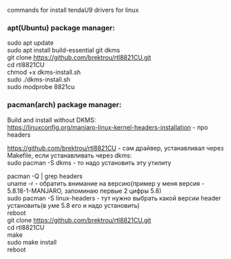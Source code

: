 commands for install tendaU9 drivers for linux 

### apt(Ubuntu) package manager: ###  
sudo apt update  
sudo apt install build-essential git dkms  
git clone https://github.com/brektrou/rtl8821CU.git  
cd rtl8821CU  
chmod +x dkms-install.sh  
sudo ./dkms-install.sh  
sudo modprobe 8821cu 

### pacman(arch) package manager: ###  
Build and install without DKMS:  
https://linuxconfig.org/manjaro-linux-kernel-headers-installation - про headers   

https://github.com/brektrou/rtl8821CU - сам драйвер, устанавливал через Makefile, если устанавливать через dkms:  
sudo pacman -S dkms - то надо установить эту утилиту

pacman -Q | grep headers  
uname -r - обратить внимание на версию(пример у меня версия - 5.8.18-1-MANJARO, запоминаю первые 2 цифры 5.8)  
sudo pacman -S linux-headers - тут нужно выбрать какой версии header установить(в уме 5.8 его и надо установить)  
reboot  
git clone https://github.com/brektrou/rtl8821CU.git  
cd rtl8821CU  
make  
sudo make install  
reboot
